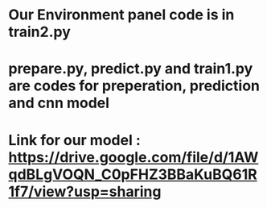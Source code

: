 # Our Environment panel code is in train2.py 
# prepare.py, predict.py and train1.py are codes for preperation, prediction and cnn model
# Link for our model : https://drive.google.com/file/d/1AWqdBLgVOQN_C0pFHZ3BBaKuBQ61R1f7/view?usp=sharing 
